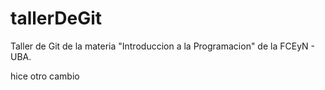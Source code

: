# tallerDeGit

Taller de Git de la materia "Introduccion a la Programacion" de la FCEyN - UBA.

hice otro cambio